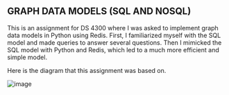 ## GRAPH DATA MODELS (SQL AND NOSQL)
This is an assignment for DS 4300 where I was asked to implement graph data models in Python using Redis. First, I familiarized myself with the SQL model and made queries to answer several questions. 
Then I mimicked the SQL model with Python and Redis, which led to a much more efficient and simple model.

Here is the diagram that this assignment was based on.

![image](https://github.com/shrukumar/DS-4300-HW4/assets/118675109/576b3342-9979-44c8-80a4-9c30d4b7f198)
